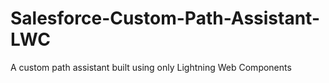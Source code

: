 # Salesforce-Custom-Path-Assistant-LWC
A custom path assistant built using only Lightning Web Components
